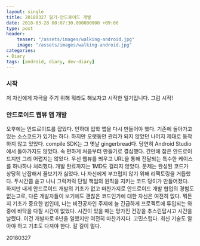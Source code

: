 ```yaml
---
layout: single
title: 20180327 일기-안드로이드 개발
date: 2018-03-28 00:07:30.000000000 +09:00
type: post
header:
    teaser: "/assets/images/walking-android.jpg"
    image: "/assets/images/walking-android.jpg"
categories:
- Diary
tags: [android, diary, dev-diary]
---
```


### 시작
저 자신에게 자극을 주기 위해 뭐라도 해보자고 시작한 일기입니다. 그럼 시작!

### 안드로이드 웹뷰 앱 개발

오후에는 안드로이드를 잡았다. 인하대 입학 앱을 다시 만들어야 했다. 기존에 돌아가고 있는 소스코드가 있기는 하다. 하지만 오랫동안 관리가 되지 않았던 나머지 제대로 동작하지 않고 있었다. compile SDK는 그 옛날 gingerbread다. 당연히 Android Studio에서 돌아가지도 않았다. 속 편하게 처음부터 만들기로 결심했다. 간만에 잡은 안드로이드지만 그리 어렵지는 않았다. 우선 웹뷰를 띄우고 URL을 통해 전달되는 특수한 케이스를 하나하나 처리했다. 개발 완료까지는 1MD도 걸리지 않았다. 문제는 완성된 코드가 상당히 난잡해서 꼴보기가 싫었다. 나 자신에게 부끄럽지 않기 위해 리팩토링을 거듭했다. 두시간쯤 쏟고 나니 그럭저럭 단일 책임의 원칙을 지키는 코드 덩이가 만들어졌다. 하지만 내게 안드로이드 개발의 기초가 없고 마찬가지로 안드로이드 개발 협업의 경험도 없는고로, 다른 개발자들이 보기에도 괜찮은 코드인가에 대한 자신은 여전히 없다. 뭐든지 기초가 중요한 법인데, 나는 비전공자인 주제에 늘 긴급하게 프로젝트에 투입되는 와중에 바닥을 다질 시간이 없었다. 시간이 있을 때는 망가진 건강을 추스린답시고 시간을 날렸다. 이건 개발자로 6년을 일했지만 여전히 마찬가지다. 고민스럽다. 최신 기술도 알아야 하고 기초도 다져야 한다. 갈 길이 멀다.

20180327